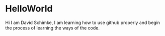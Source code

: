 # HelloWorld

Hi I am David Schimke, I am learning how to use github properly and begin the process of learning the ways of the code.

